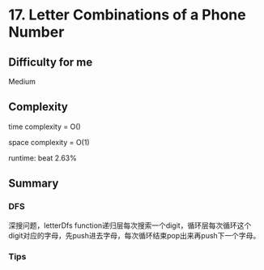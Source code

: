 # 17. Letter Combinations of a Phone Number
## Difficulty for me
Medium

## Complexity
time complexity = O()

space complexity = O(1)

runtime: beat 2.63%

## Summary
### DFS
深搜问题，letterDfs function递归层每次搜索一个digit，循环层每次循环这个digit对应的字母，先push进去字母，每次循环结束pop出来再push下一个字母。

### Tips

